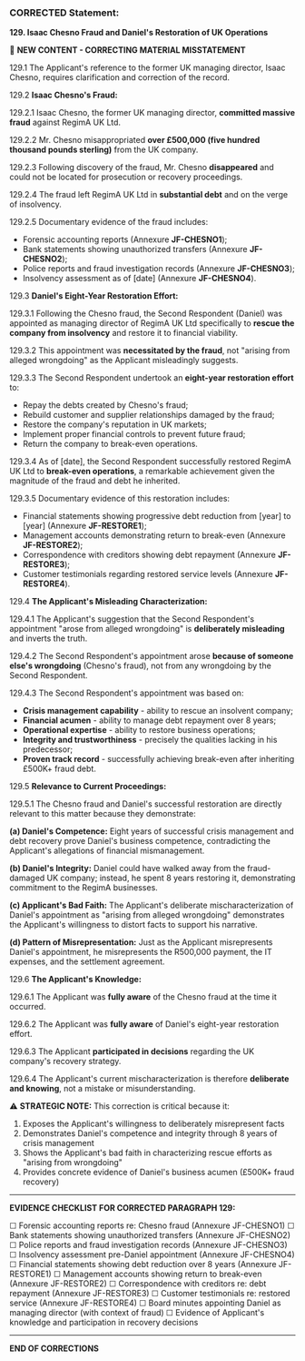 ### CORRECTED Statement:

**129. Isaac Chesno Fraud and Daniel's Restoration of UK Operations**

🔵 **NEW CONTENT - CORRECTING MATERIAL MISSTATEMENT**

129.1 The Applicant's reference to the former UK managing director, Isaac Chesno, requires clarification and correction of the record.

129.2 **Isaac Chesno's Fraud:**

129.2.1 Isaac Chesno, the former UK managing director, **committed massive fraud** against RegimA UK Ltd.

129.2.2 Mr. Chesno misappropriated **over £500,000 (five hundred thousand pounds sterling)** from the UK company.

129.2.3 Following discovery of the fraud, Mr. Chesno **disappeared** and could not be located for prosecution or recovery proceedings.

129.2.4 The fraud left RegimA UK Ltd in **substantial debt** and on the verge of insolvency.

129.2.5 Documentary evidence of the fraud includes:
- Forensic accounting reports (Annexure **JF-CHESNO1**);
- Bank statements showing unauthorized transfers (Annexure **JF-CHESNO2**);
- Police reports and fraud investigation records (Annexure **JF-CHESNO3**);
- Insolvency assessment as of [date] (Annexure **JF-CHESNO4**).

129.3 **Daniel's Eight-Year Restoration Effort:**

129.3.1 Following the Chesno fraud, the Second Respondent (Daniel) was appointed as managing director of RegimA UK Ltd specifically to **rescue the company from insolvency** and restore it to financial viability.

129.3.2 This appointment was **necessitated by the fraud**, not "arising from alleged wrongdoing" as the Applicant misleadingly suggests.

129.3.3 The Second Respondent undertook an **eight-year restoration effort** to:
- Repay the debts created by Chesno's fraud;
- Rebuild customer and supplier relationships damaged by the fraud;
- Restore the company's reputation in UK markets;
- Implement proper financial controls to prevent future fraud;
- Return the company to break-even operations.

129.3.4 As of [date], the Second Respondent successfully restored RegimA UK Ltd to **break-even operations**, a remarkable achievement given the magnitude of the fraud and debt he inherited.

129.3.5 Documentary evidence of this restoration includes:
- Financial statements showing progressive debt reduction from [year] to [year] (Annexure **JF-RESTORE1**);
- Management accounts demonstrating return to break-even (Annexure **JF-RESTORE2**);
- Correspondence with creditors showing debt repayment (Annexure **JF-RESTORE3**);
- Customer testimonials regarding restored service levels (Annexure **JF-RESTORE4**).

129.4 **The Applicant's Misleading Characterization:**

129.4.1 The Applicant's suggestion that the Second Respondent's appointment "arose from alleged wrongdoing" is **deliberately misleading** and inverts the truth.

129.4.2 The Second Respondent's appointment arose **because of someone else's wrongdoing** (Chesno's fraud), not from any wrongdoing by the Second Respondent.

129.4.3 The Second Respondent's appointment was based on:
- **Crisis management capability** - ability to rescue an insolvent company;
- **Financial acumen** - ability to manage debt repayment over 8 years;
- **Operational expertise** - ability to restore business operations;
- **Integrity and trustworthiness** - precisely the qualities lacking in his predecessor;
- **Proven track record** - successfully achieving break-even after inheriting £500K+ fraud debt.

129.5 **Relevance to Current Proceedings:**

129.5.1 The Chesno fraud and Daniel's successful restoration are directly relevant to this matter because they demonstrate:

**(a) Daniel's Competence:** Eight years of successful crisis management and debt recovery prove Daniel's business competence, contradicting the Applicant's allegations of financial mismanagement.

**(b) Daniel's Integrity:** Daniel could have walked away from the fraud-damaged UK company; instead, he spent 8 years restoring it, demonstrating commitment to the RegimA businesses.

**(c) Applicant's Bad Faith:** The Applicant's deliberate mischaracterization of Daniel's appointment as "arising from alleged wrongdoing" demonstrates the Applicant's willingness to distort facts to support his narrative.

**(d) Pattern of Misrepresentation:** Just as the Applicant misrepresents Daniel's appointment, he misrepresents the R500,000 payment, the IT expenses, and the settlement agreement.

129.6 **The Applicant's Knowledge:**

129.6.1 The Applicant was **fully aware** of the Chesno fraud at the time it occurred.

129.6.2 The Applicant was **fully aware** of Daniel's eight-year restoration effort.

129.6.3 The Applicant **participated in decisions** regarding the UK company's recovery strategy.

129.6.4 The Applicant's current mischaracterization is therefore **deliberate and knowing**, not a mistake or misunderstanding.

⚠️ **STRATEGIC NOTE:** This correction is critical because it:
1. Exposes the Applicant's willingness to deliberately misrepresent facts
2. Demonstrates Daniel's competence and integrity through 8 years of crisis management
3. Shows the Applicant's bad faith in characterizing rescue efforts as "arising from wrongdoing"
4. Provides concrete evidence of Daniel's business acumen (£500K+ fraud recovery)

---

**EVIDENCE CHECKLIST FOR CORRECTED PARAGRAPH 129:**

☐ Forensic accounting reports re: Chesno fraud (Annexure JF-CHESNO1)
☐ Bank statements showing unauthorized transfers (Annexure JF-CHESNO2)
☐ Police reports and fraud investigation records (Annexure JF-CHESNO3)
☐ Insolvency assessment pre-Daniel appointment (Annexure JF-CHESNO4)
☐ Financial statements showing debt reduction over 8 years (Annexure JF-RESTORE1)
☐ Management accounts showing return to break-even (Annexure JF-RESTORE2)
☐ Correspondence with creditors re: debt repayment (Annexure JF-RESTORE3)
☐ Customer testimonials re: restored service (Annexure JF-RESTORE4)
☐ Board minutes appointing Daniel as managing director (with context of fraud)
☐ Evidence of Applicant's knowledge and participation in recovery decisions

---

**END OF CORRECTIONS**